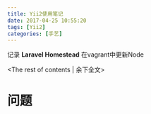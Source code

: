 ```yaml
---
title: Yii2使用笔记
date: 2017-04-25 10:55:20
tags: [Yii2]
categories: [手艺]
---
```

记录 **Laravel Homestead** 在vagrant中更新Node
<!-- more -->
<The rest of contents | 余下全文>

# 问题
